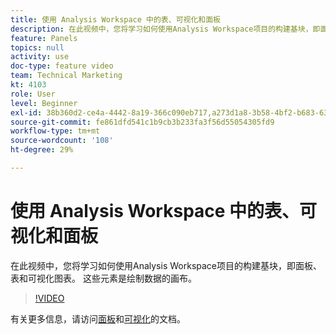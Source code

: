 ```yaml
---
title: 使用 Analysis Workspace 中的表、可视化和面板
description: 在此视频中，您将学习如何使用Analysis Workspace项目的构建基块，即面板、表和可视化图表。 这些元素是绘制数据的画布。
feature: Panels
topics: null
activity: use
doc-type: feature video
team: Technical Marketing
kt: 4103
role: User
level: Beginner
exl-id: 38b360d2-ce4a-4442-8a19-366c090eb717,a273d1a8-3b58-4bf2-b683-638d26a1cc4e,a273d1a8-3b58-4bf2-b683-638d26a1cc4e,38b360d2-ce4a-4442-8a19-366c090eb717
source-git-commit: fe861dfd541c1b9cb3b233fa3f56d55054305fd9
workflow-type: tm+mt
source-wordcount: '108'
ht-degree: 29%

---
```


# 使用 Analysis Workspace 中的表、可视化和面板

在此视频中，您将学习如何使用Analysis Workspace项目的构建基块，即面板、表和可视化图表。 这些元素是绘制数据的画布。

>[!VIDEO](https://video.tv.adobe.com/v/30369/?quality=12)

有关更多信息，请访问[面板](https://experienceleague.adobe.com/docs/analytics/analyze/analysis-workspace/panels/panels.html?lang=zh-Hans)和[可视化](https://experienceleague.adobe.com/docs/analytics/analyze/analysis-workspace/visualizations/freeform-analysis-visualizations.html?lang=zh-Hans)的文档。
